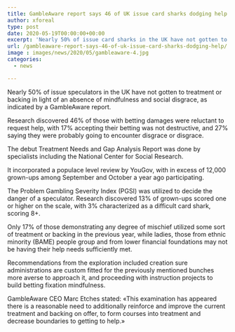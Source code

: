 ```yaml
---
title: GambleAware report says 46 of UK issue card sharks dodging help
author: xforeal 
type: post
date: 2020-05-19T00:00:00+00:00
excerpt: 'Nearly 50% of issue card sharks in the UK have not gotten to treatment or backing due to an absence of mindfulness and social disgrace, as indicated by a GambleAware report '
url: /gambleaware-report-says-46-of-uk-issue-card-sharks-dodging-help/
image : images/news/2020/05/gambleaware-4.jpg
categories:
  - news

---
```

Nearly 50% of issue speculators in the UK have not gotten to treatment or backing in light of an absence of mindfulness and social disgrace, as indicated by a GambleAware report. 

Research discovered 46&percnt; of those with betting damages were reluctant to request help, with 17&percnt; accepting their betting was not destructive, and 27&percnt; saying they were probably going to encounter disgrace or disgrace. 

The debut Treatment Needs and Gap Analysis Report was done by specialists including the National Center for Social Research. 

It incorporated a populace level review by YouGov, with in excess of 12,000 grown-ups among September and October a year ago participating. 

The Problem Gambling Severity Index (PGSI) was utilized to decide the danger of a speculator. Research discovered 13&percnt; of grown-ups scored one or higher on the scale, with 3&percnt; characterized as a difficult card shark, scoring 8+. 

Only 17&percnt; of those demonstrating any degree of mischief utilized some sort of treatment or backing in the previous year, while ladies, those from ethnic minority (BAME) people group and from lower financial foundations may not be having their help needs sufficiently met. 

Recommendations from the exploration included creation sure administrations are custom fitted for the previously mentioned bunches more averse to approach it, and proceeding with instruction projects to build betting fixation mindfulness. 

GambleAware CEO Marc Etches stated: &#171;This examination has appeared there is a reasonable need to additionally reinforce and improve the current treatment and backing on offer, to form courses into treatment and decrease boundaries to getting to help.&#187;